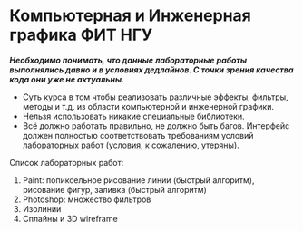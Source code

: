# Компьютерная и Инженерная графика ФИТ НГУ
***Необходимо понимать, что данные лабораторные работы выполнялись давно и в условиях дедлайнов. С точки зрения качества кода они уже не актуальны.***

- Суть курса в том чтобы реализовать различные эффекты, фильтры, методы и т.д. из области компьютерной и инженерной графики. 
- Нельзя использовать никакие специальные библиотеки.
- Всё должно работать правильно, не должно быть багов. Интерфейс должен полностью соответствовать требованиям условий лабораторных работ (условия, к сожалению, утеряны).

Список лабораторных работ:
1. Paint: попиксельное рисование линии (быстрый алгоритм), рисование фигур, заливка (быстрый алгоритм)
2. Photoshop: множество фильтров
3. Изолинии
4. Сплайны и 3D wireframe
